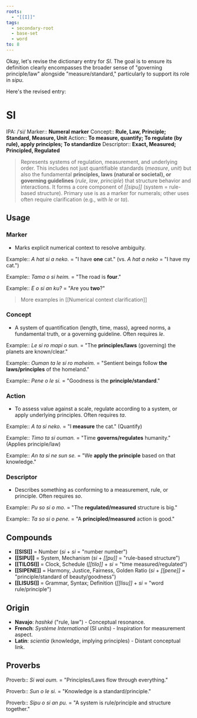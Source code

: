 ```yaml
---
roots:
  - "[[I]]"
tags:
  - secondary-root
  - base-set
  - word
to: 8
---
```

Okay, let's revise the dictionary entry for *SI*. The goal is to ensure its definition clearly encompasses the broader sense of "governing principle/law" alongside "measure/standard," particularly to support its role in *sipu*.

Here's the revised entry:

# SI

IPA:				/ˈsi/
Marker::		**Numeral marker**
Concept::		**Rule, Law, Principle; Standard, Measure, Unit**
Action::		**To measure, quantify; To regulate (by rule), apply principles; To standardize**
Descriptor::	**Exact, Measured; Principled, Regulated**

> Represents systems of regulation, measurement, and underlying order. This includes not just quantifiable standards (*measure*, *unit*) but also the fundamental **principles, laws (natural or societal), or governing guidelines** (*rule*, *law*, *principle*) that structure behavior and interactions. It forms a core component of *[[sipu]]* (system = rule-based structure). Primary use is as a marker for numerals; other uses often require clarification (e.g., with *le* or *ta*).

## Usage

### Marker
*   Marks explicit numerical context to resolve ambiguity.

Example::   *A hat *si* a neko.* = "I have **one** cat." (vs. *A hat a neko* = "I have my cat.")

Example::   *Tama o *si* heim.* = "The road is **four**."

Example::   *E o *si* an ku?* = "Are you **two**?"

> More examples in [[Numerical context clarification]]

### Concept
*   A system of quantification (length, time, mass), agreed norms, a fundamental truth, or a governing guideline. Often requires *le*.

Example::   *Le *si* ro mapi o sun.* = "The **principles/laws** (governing) the planets are known/clear."

Example::   *Ouman ta le *si* ro maheim.* = "Sentient beings follow **the laws/principles** of the homeland."

Example::   *Pene o le *si*.* = "Goodness is the **principle/standard**."

### Action
*   To assess value against a scale, regulate according to a system, or apply underlying principles. Often requires *ta*.

Example::   *A *ta si* neko.* = "I **measure** the cat." (Quantify)

Example::   *Timo *ta si* ouman.* = "Time **governs/regulates** humanity." (Applies principle/law)

Example::   *An *ta si* ne sun se.* = "We **apply the principle** based on that knowledge."

### Descriptor
*   Describes something as conforming to a measurement, rule, or principle. Often requires *so*.

Example::   *Pu *so si* o mo.* = "The **regulated/measured** structure is big."

Example::   *Ta *so si* o pene.* = "A **principled/measured** action is good."

## Compounds

*   **[[SISI]]** = Number (*si* + *si* = "number number")
*   **[[SIPU]]** = System, Mechanism (*si* + *[[pu]]* = "rule-based structure")
*   **[[TILOSI]]** = Clock, Schedule (*[[tilo]]* + *si* = "time measured/regulated")
*   **[[SIPENE]]** = Harmony, Justice, Fairness, Golden Ratio (*si* + *[[pene]]* = "principle/standard of beauty/goodness")
*   **[[LISUSI]]** = Grammar, Syntax; Definition (*[[lisu]]* + *si* = "word rule/principle")

## Origin

*   **Navajo**: *hashké* ("rule, law") - Conceptual resonance.
*   **French**: *Système International* (SI units) - Inspiration for measurement aspect.
*   **Latin**: *scientia* (knowledge, implying principles) - Distant conceptual link.

## Proverbs

Proverb:: *Si wai oum.* = "Principles/Laws flow through everything."

Proverb:: *Sun o le si.* = "Knowledge is a standard/principle."

Proverb:: *Sipu o si an pu.* = "A system is rule/principle and structure together."